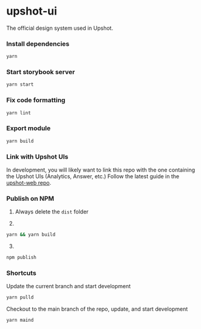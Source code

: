 # upshot-ui

The official design system used in Upshot.

### Install dependencies

```bash
yarn
```

### Start storybook server

```bash
yarn start
```

### Fix code formatting

```bash
yarn lint
```

### Export module

```bash
yarn build
```

### Link with Upshot UIs

In development, you will likely want to link this repo with the one containing the Upshot UIs (Analytics, Answer, etc.) Follow the latest guide in the [upshot-web repo](https://github.com/upshot-tech/upshot-web/blob/staging/README.md).

### Publish on NPM

1. Always delete the `dist` folder

2.
```bash
yarn && yarn build
```

3.
```bash
npm publish
```

### Shortcuts

Update the current branch and start development
```bash
yarn pulld
```

Checkout to the main branch of the repo, update, and start development
```bash
yarn maind
```
